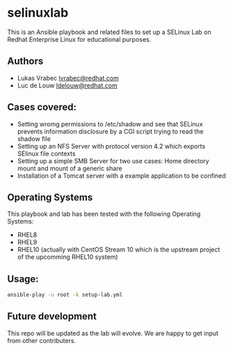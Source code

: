 # selinuxlab

This is an Ansible playbook and related files to set up a SELinux Lab on Redhat Enterprise Linux for educational purposes.

## Authors
- Lukas Vrabec <lvrabec@redhat.com>
- Luc de Louw <ldelouw@redhat.com>

## Cases covered:

- Setting wromg permissions to /etc/shadow and see that SELinux prevents information disclosure by a CGI script trying to read the shadow file
- Setting up an NFS Server with protocol version 4.2 which exports SElinux file contexts
- Setting up a simple SMB Server for two use cases: Home directory mount and mount of a generic share
- Installation of a Tomcat server with a example application to be confined

## Operating Systems
This playbook and lab has been tested with the following Operating Systems:
- RHEL8
- RHEL9
- RHEL10 (actually with CentOS Stream 10 which is the upstream project of the upcomming RHEL10 system)

## Usage:

```bash
ansible-play -u root -k setup-lab.yml
```

## Future development
This repo will be updated as the lab will evolve. We are happy to get input from other contributers.
